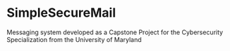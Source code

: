 # SimpleSecureMail
Messaging system developed as a Capstone Project for the Cybersecurity Specialization from the University of Maryland
